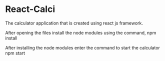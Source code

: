 # React-Calci
The calculator application that is created using react js framework.

After opening the files install the node modules using the command,
npm install

After installing the node modules enter the command to start the calculator
npm start
